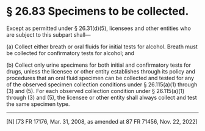 # § 26.83   Specimens to be collected.

Except as permitted under § 26.31(d)(5), licensees and other entities who are subject to this subpart shall—


(a) Collect either breath or oral fluids for initial tests for alcohol. Breath must be collected for confirmatory tests for alcohol; and






(b) Collect only urine specimens for both initial and confirmatory tests for drugs, unless the licensee or other entity establishes through its policy and procedures that an oral fluid specimen can be collected and tested for any of the observed specimen collection conditions under § 26.115(a)(1) through (3) and (5). For each observed collection condition under § 26.115(a)(1) through (3) and (5), the licensee or other entity shall always collect and test the same specimen type.





---

[N] [73 FR 17176, Mar. 31, 2008, as amended at 87 FR 71456, Nov. 22, 2022]








